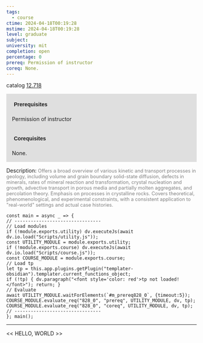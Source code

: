 ```yaml
---
tags:
  - course
ctime: 2024-04-18T00:19:28
mstime: 2024-04-18T00:19:28
level: graduate
subject: 
university: mit
completion: open
percentage: 0
prereq: Permission of instructor
coreq: None.
---
```


catalog [12.718](http://student.mit.edu/catalog/m12c.html#12.718)

<span style="display: block; padding: 15px; background-color: rgb(100, 100, 100, 0.2);"><font id="m_prereq828_0" style="display: block; font-family: Arial, sans-serif; font-weight: bold; padding: 5px">Prerequisites</font><br><span id="prereq828_0">Permission of instructor</span></span>
<span style="display: block; padding: 15px; background-color: rgb(100, 100, 100, 0.2);"><font id="m_coreq828_0" style="display: block; font-family: Arial, sans-serif; font-weight: bold; padding: 5px">Corequisites</font><br><span id="coreq828_0">None.</span></span>

<font style="">Description:</font>
<font style="color: grey; font-size: 0.8rem;">Offers a broad overview of various kinetic and transport processes in geology, including volume and grain boundary solid-state diffusion, defects in minerals, rates of mineral reaction and transformation, crystal nucleation and growth, advective transport in porous media and partially molten aggregates, and percolation theory. Emphasis on processes in crystalline rocks. Covers theoretical, phenomenological, and experimental constraints, with a consistent application to "real-world" settings and actual case histories.</font>

```dataviewjs
const main = async _ => {
// --------------------------------
// Load modules
if (!module.exports.utility) dv.executeJs(await dv.io.load("Scripts/utility.js"));
const UTILITY_MODULE = module.exports.utility;
if (!module.exports.course) dv.executeJs(await dv.io.load("Scripts/course.js"));
const COURSE_MODULE = module.exports.course;
// Load tp
let tp = this.app.plugins.getPlugin("templater-obsidian").templater.current_functions_object;
if (!tp) { dv.paragraph("<font style='color: red'>tp not loaded!</font>"); return; }
// Evaluate
await UTILITY_MODULE.waitForElements(`#m_prereq828_0`, {timeout:5});
COURSE_MODULE.evaluate_req("828_0", "prereq", UTILITY_MODULE, dv, tp);
COURSE_MODULE.evaluate_req("828_0", "coreq", UTILITY_MODULE, dv, tp);
// --------------------------------
}; main();
```

---

<< HELLO, WORLD >>
